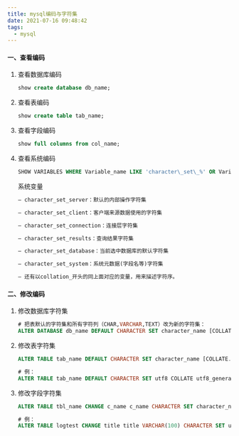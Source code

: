 ```yaml
---
title: mysql编码与字符集
date: 2021-07-16 09:48:42
tags:
  - mysql
---
```


#### 一、查看编码

1. 查看数据库编码

   ```sql
   show create database db_name;
   ```

2. 查看表编码

   ```sql
   show create table tab_name;
   ```

3. 查看字段编码

   ```sql
   show full columns from col_name;
   ```

4. 查看系统编码

   ```sql
   SHOW VARIABLES WHERE Variable_name LIKE 'character\_set\_%' OR Variable_name LIKE 'collation%';
   ```

   系统变量

   ```sql
   – character_set_server：默认的内部操作字符集
   
   – character_set_client：客户端来源数据使用的字符集
   
   – character_set_connection：连接层字符集
   
   – character_set_results：查询结果字符集
   
   – character_set_database：当前选中数据库的默认字符集
   
   – character_set_system：系统元数据(字段名等)字符集
   
   – 还有以collation_开头的同上面对应的变量，用来描述字符序。
   ```

   

#### 二、修改编码

1. 修改数据库字符集

   ```sql
   # 把表默认的字符集和所有字符列（CHAR,VARCHAR,TEXT）改为新的字符集：
   ALTER DATABASE db_name DEFAULT CHARACTER SET character_name [COLLATE ...];
   ```

2. 修改表字符集

   ```sql
   ALTER TABLE tab_name DEFAULT CHARACTER SET character_name [COLLATE...];
   
   # 例：
   ALTER TABLE tab_name DEFAULT CHARACTER SET utf8 COLLATE utf8_general_ci;
   ```

3. 修改字段字符集

   ```sql
   ALTER TABLE tbl_name CHANGE c_name c_name CHARACTER SET character_name [COLLATE ...];
   
   # 例：
   ALTER TABLE logtest CHANGE title title VARCHAR(100) CHARACTER SET utf8 COLLATE utf8_general_ci;
   ```

